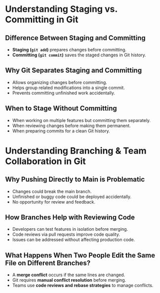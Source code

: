 # Understanding Staging vs. Committing in Git

## Difference Between Staging and Committing
- **Staging (`git add`)** prepares changes before committing.  
- **Committing (`git commit`)** saves the staged changes in Git history.  

## Why Git Separates Staging and Committing  
- Allows organizing changes before committing.  
- Helps group related modifications into a single commit.  
- Prevents committing unfinished work accidentally.  

## When to Stage Without Committing  
- When working on multiple features but committing them separately.  
- When reviewing changes before making them permanent.  
- When preparing commits for a clean Git history.  

# Understanding Branching & Team Collaboration in Git

## Why Pushing Directly to Main is Problematic  
- Changes could break the main branch.  
- Unfinished or buggy code could be deployed accidentally.  
- No opportunity for review and feedback.  

## How Branches Help with Reviewing Code  
- Developers can test features in isolation before merging.  
- Code reviews via pull requests improve code quality.  
- Issues can be addressed without affecting production code.  

## What Happens When Two People Edit the Same File on Different Branches?  
- A **merge conflict** occurs if the same lines are changed.  
- Git requires **manual conflict resolution** before merging.  
- Teams use **code reviews and rebase strategies** to manage conflicts.  
